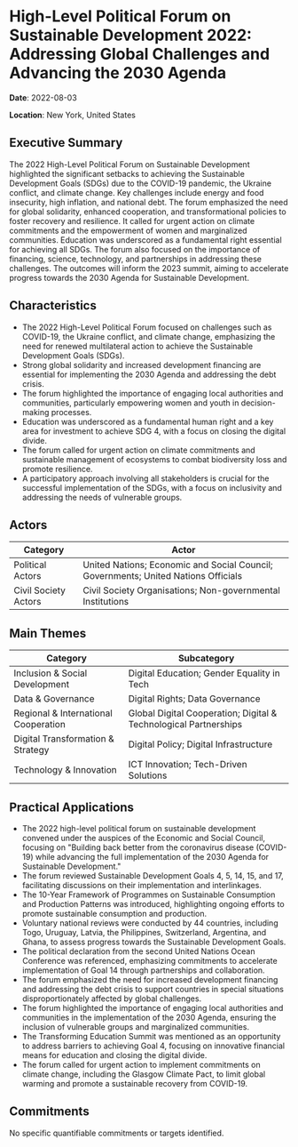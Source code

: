 # High-Level Political Forum on Sustainable Development 2022: Addressing Global Challenges and Advancing the 2030 Agenda

**Date**: 2022-08-03

**Location**: New York, United States

## Executive Summary

The 2022 High-Level Political Forum on Sustainable Development highlighted the significant setbacks to achieving the Sustainable Development Goals (SDGs) due to the COVID-19 pandemic, the Ukraine conflict, and climate change. Key challenges include energy and food insecurity, high inflation, and national debt. The forum emphasized the need for global solidarity, enhanced cooperation, and transformational policies to foster recovery and resilience. It called for urgent action on climate commitments and the empowerment of women and marginalized communities. Education was underscored as a fundamental right essential for achieving all SDGs. The forum also focused on the importance of financing, science, technology, and partnerships in addressing these challenges. The outcomes will inform the 2023 summit, aiming to accelerate progress towards the 2030 Agenda for Sustainable Development.

## Characteristics

- The 2022 High-Level Political Forum focused on challenges such as COVID-19, the Ukraine conflict, and climate change, emphasizing the need for renewed multilateral action to achieve the Sustainable Development Goals (SDGs).
- Strong global solidarity and increased development financing are essential for implementing the 2030 Agenda and addressing the debt crisis.
- The forum highlighted the importance of engaging local authorities and communities, particularly empowering women and youth in decision-making processes.
- Education was underscored as a fundamental human right and a key area for investment to achieve SDG 4, with a focus on closing the digital divide.
- The forum called for urgent action on climate commitments and sustainable management of ecosystems to combat biodiversity loss and promote resilience.
- A participatory approach involving all stakeholders is crucial for the successful implementation of the SDGs, with a focus on inclusivity and addressing the needs of vulnerable groups.

## Actors

| Category | Actor |
| --- | --- |
| Political Actors | United Nations; Economic and Social Council; Governments; United Nations Officials |
| Civil Society Actors | Civil Society Organisations; Non-governmental Institutions |

## Main Themes

| Category | Subcategory |
| --- | --- |
| Inclusion & Social Development | Digital Education; Gender Equality in Tech |
| Data & Governance | Digital Rights; Data Governance |
| Regional & International Cooperation | Global Digital Cooperation; Digital & Technological Partnerships |
| Digital Transformation & Strategy | Digital Policy; Digital Infrastructure |
| Technology & Innovation | ICT Innovation; Tech-Driven Solutions |

## Practical Applications

- The 2022 high-level political forum on sustainable development convened under the auspices of the Economic and Social Council, focusing on "Building back better from the coronavirus disease (COVID-19) while advancing the full implementation of the 2030 Agenda for Sustainable Development."
- The forum reviewed Sustainable Development Goals 4, 5, 14, 15, and 17, facilitating discussions on their implementation and interlinkages.
- The 10-Year Framework of Programmes on Sustainable Consumption and Production Patterns was introduced, highlighting ongoing efforts to promote sustainable consumption and production.
- Voluntary national reviews were conducted by 44 countries, including Togo, Uruguay, Latvia, the Philippines, Switzerland, Argentina, and Ghana, to assess progress towards the Sustainable Development Goals.
- The political declaration from the second United Nations Ocean Conference was referenced, emphasizing commitments to accelerate implementation of Goal 14 through partnerships and collaboration.
- The forum emphasized the need for increased development financing and addressing the debt crisis to support countries in special situations disproportionately affected by global challenges.
- The forum highlighted the importance of engaging local authorities and communities in the implementation of the 2030 Agenda, ensuring the inclusion of vulnerable groups and marginalized communities.
- The Transforming Education Summit was mentioned as an opportunity to address barriers to achieving Goal 4, focusing on innovative financial means for education and closing the digital divide.
- The forum called for urgent action to implement commitments on climate change, including the Glasgow Climate Pact, to limit global warming and promote a sustainable recovery from COVID-19.

## Commitments

No specific quantifiable commitments or targets identified.